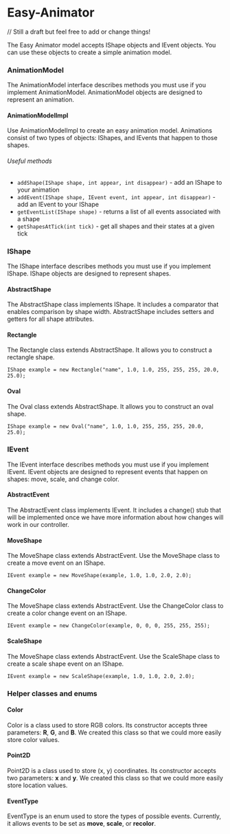 # Easy-Animator
// Still a draft but feel free to add or change things!

The Easy Animator model accepts IShape objects and IEvent objects. You can use these objects to 
create a simple animation model.

### AnimationModel
The AnimationModel interface describes methods you must use if you implement AnimationModel. 
AnimationModel objects are designed to represent an animation. 

#### AnimationModelImpl
Use AnimationModelImpl to create an easy animation model. Animations consist of two types of 
objects: IShapes, and IEvents that happen to those shapes. 
###### Useful methods
* `addShape(IShape shape, int appear, int disappear)` - add an IShape to your animation
* `addEvent(IShape shape, IEvent event, int appear, int disappear)` - add an IEvent to your IShape
* `getEventList(IShape shape)` - returns a list of all events associated with a shape
* `getShapesAtTick(int tick)` - get all shapes and their states at a given tick 

### IShape 
The IShape interface describes methods you must use if you implement IShape. IShape objects are 
designed to represent shapes.  

#### AbstractShape 
The AbstractShape class implements IShape. It includes a comparator that enables comparison by shape 
width. AbstractShape includes setters and getters for all shape attributes. 

#### Rectangle
The Rectangle class extends AbstractShape. It allows you to construct a rectangle shape. 

`IShape example = new Rectangle("name", 1.0, 1.0, 255, 255, 255, 20.0, 25.0);`

#### Oval
The Oval class extends AbstractShape. It allows you to construct an oval shape. 

`IShape example = new Oval("name", 1.0, 1.0, 255, 255, 255, 20.0, 25.0);`

### IEvent
The IEvent interface describes methods you must use if you implement IEvent. IEvent objects are
designed to represent events that happen on shapes: move, scale, and change color.

#### AbstractEvent
The AbstractEvent class implements IEvent. It includes a change() stub that will be implemented once 
we have more information about how changes will work in our controller.

#### MoveShape
The MoveShape class extends AbstractEvent. Use the MoveShape class to create a move event on an IShape. 

`IEvent example = new MoveShape(example, 1.0, 1.0, 2.0, 2.0);`

#### ChangeColor
The MoveShape class extends AbstractEvent. Use the ChangeColor class to create a color change event on an IShape.

`IEvent example = new ChangeColor(example, 0, 0, 0, 255, 255, 255);`

#### ScaleShape
The MoveShape class extends AbstractEvent. Use the ScaleShape class to create a scale shape event on an IShape.

`IEvent example = new ScaleShape(example, 1.0, 1.0, 2.0, 2.0);`

### Helper classes and enums
#### Color
Color is a class used to store RGB colors. Its constructor accepts three parameters: 
**R**, **G**, and **B**. We created this class so that we could more easily store color values. 

#### Point2D
Point2D is a class used to store (x, y) coordinates. Its constructor accepts two parameters: 
**x** and **y**. We created this class so that we could more easily store location values.

#### EventType
EventType is an enum used to store the types of possible events. Currently, it allows events to be
set as **move**, **scale**, or **recolor**.